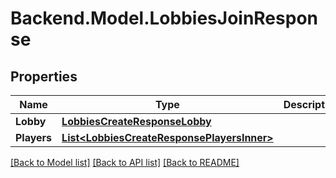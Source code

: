 # Backend.Model.LobbiesJoinResponse

## Properties

Name | Type | Description | Notes
------------ | ------------- | ------------- | -------------
**Lobby** | [**LobbiesCreateResponseLobby**](LobbiesCreateResponseLobby.md) |  | 
**Players** | [**List&lt;LobbiesCreateResponsePlayersInner&gt;**](LobbiesCreateResponsePlayersInner.md) |  | 

[[Back to Model list]](../README.md#documentation-for-models) [[Back to API list]](../README.md#documentation-for-api-endpoints) [[Back to README]](../README.md)

